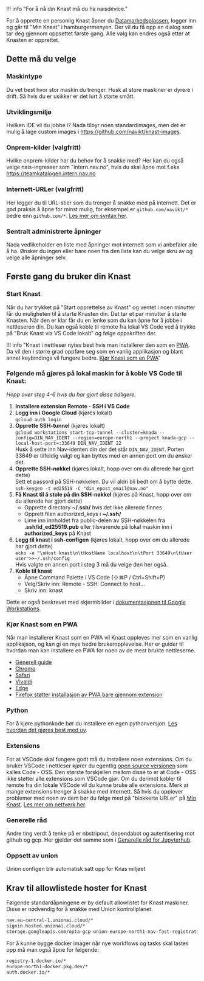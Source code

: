 !!! info "For å nå din Knast må du ha naisdevice."

For å opprette en personlig Knast åpner du [Datamarkedsplassen](https://data.ansatt.nav.no/), logger inn og går til "Min Knast" i hamburgermenyen. Der vil du få opp en dialog som tar deg gjennom oppsettet første gang. Alle valg kan endres også etter at Knasten er opprettet.

## Dette må du velge
### Maskintype
Du vet best hvor stor maskin du trenger. Husk at store maskiner er dyrere i drift. Så hvis du er usikker er det lurt å starte smått.
### Utviklingsmiljø
Hvilken IDE vil du jobbe i? Nada tilbyr noen standardimages, men det er mulig å lage custom images i https://github.com/navikt/knast-images.
### Onprem-kilder (valgfritt)
Hvilke onprem-kilder har du behov for å snakke med? Her kan du også velge nais-ingresser som "intern.nav.no", hvis du skal åpne mot f.eks https://teamkatalogen.intern.nav.no
### Internett-URLer (valgfritt)
Her legger du til URL-stier som du trenger å snakke med på internett. Det er god praksis å åpne for minst mulig, for eksempel er `github.com/navikt/*`  bedre enn `github.com/*`.  [Les mer om syntax her](https://cloud.google.com/secure-web-proxy/docs/url-list-syntax-reference).
### Sentralt administrerte åpninger
Nada vedlikeholder en liste med åpninger mot internett som vi anbefaler alle å ha. Ønsker du ingen eller bare noen fra den lista kan du velge skru av og velge alle åpninger selv.

## Første gang du bruker din Knast
### Start Knast
Når du har trykket på "Start opprettelse av Knast" og ventet i noen minutter får du muligheten til å starte Knasten din. Det tar et par minutter å starte Knasten. Når den er klar får du en lenke som du kan åpne for å jobbe i nettleseren din. Du kan også koble til remote fra lokal VS Code ved å trykke på "Bruk Knast via VS Code lokalt" og følge oppskriften der.

!!! info "Knast i nettleser nytes best hvis man installerer den som en [PWA](https://developer.mozilla.org/en-US/docs/Web/Progressive_web_apps/Guides/What_is_a_progressive_web_app). Da vil den i større grad oppføre seg som en vanlig applikasjon og blant annet keybindings vil fungere bedre. [Kjør Knast som en PWA](./kom-i-gang.md#kjr-knast-som-en-pwa)"

### Følgende må gjøres på lokal maskin for å koble VS Code til Knast:

*Hopp over steg 4-6 hvis du har gjort disse tidligere.*

1. **Installere extension Remote - SSH i VS Code**
2. **Logg inn i Google Cloud** (kjøres lokalt) <br> 
`gcloud auth login`
3. **Opprette SSH-tunnel** (kjøres lokalt) <br>
```gcloud workstations start-tcp-tunnel --cluster=knada --config=DIN_NAV_IDENT --region=europe-north1 --project knada-gcp --local-host-port=:33649 DIN_NAV_IDENT 22``` <br>
Husk å sette inn Nav-identen din der det står `DIN_NAV_IDENT`. Porten 33649 er tilfeldig valgt og kan byttes med en annen port om du ønsker det.
4. **Opprette SSH-nøkkel** (kjøres lokalt, hopp over om du allerede har gjort dette) <br>
Sett et passord på SSH-nøkkelen. Du vil aldri bli bedt om å bytte dette. <br>
`ssh-keygen -t ed25519 -C "din_epost_email@nav.no"`
5. **Få Knast til å stole på din SSH-nøkkel** (kjøres på Knast, hopp over om du allerede har gjort dette)
    - Opprette directory **~/.ssh/** hvis det ikke allerede finnes
    - Opprett filen authorized_keys i **~/.ssh/**
    - Lime inn innholdet fra public-delen av SSH-nøkkelen fra **.ssh/id_ed25519.pub** eller tilsvarende på lokal maskin inn i **authorized_keys** på Knast
6. **Legg til knast i ssh-configen** (kjøres lokalt, hopp over om du allerede har gjort dette) <br> `echo -e "\nHost knast\n\tHostName localhost\n\tPort 33649\n\tUser user">>~/.ssh/config` <br>
Hvis valgte en annen port i steg 3 må du velge den her også.
7. **Koble til knast**
    - Åpne Command Palette i VS Code (⇧⌘P / Ctrl+Shift+P)
    - Velg/Skriv inn: Remote - SSH: Connect to host...
    - Skriv inn: knast

Dette er også beskrevet med skjermbilder i [dokumentasjonen til Google Workstations](https://cloud.google.com/workstations/docs/develop-code-using-local-vscode-editor).

### Kjør Knast som en PWA

Når man installerer Knast som en PWA vil Knast oppleves mer som en vanlig applikajson, og kan gi en mye bedre brukeropplevelse. Her er guider til hvordan man kan installere en PWA for noen av de mest brukte nettleserne.

- [Generell guide](https://developer.mozilla.org/en-US/docs/Web/Progressive_web_apps/Guides/Installing)
- [Chrome](https://support.google.com/chrome/answer/9658361?hl=en-GY&ref_topic=7439636&co=GENIE.Platform%3DDesktop)
- [Safari](https://support.apple.com/no-no/guide/safari/ibrw9e991864/18.0/mac/15.0)
- [Vivaldi](https://help.vivaldi.com/desktop/miscellaneous/progressive-web-apps/)
- [Edge](https://learn.microsoft.com/en-us/microsoft-edge/progressive-web-apps/ux)
- [Firefox støtter installasjon av PWA bare gjennom extension](https://github.com/filips123/PWAsForFirefox)

### Python
For å kjøre pythonkode bør du installere en egen pythonversjon. [Les hvordan det gjøres best med uv](./miljo.md#python-med-uv).

### Extensions

For at VSCode skal fungere godt må du installere noen extensions. Om du bruker VSCode i nettleser kjører du egentlig [open source versjonen](https://cloud.google.com/workstations/docs/base-editor-overview) som kalles Code - OSS. Den største forskjellen mellom disse to er at Code - OSS ikke støtter alle extensions som VSCode gjør. Om du derimot kobler til remote fra din lokale VSCode vil du kunne bruke alle extensions. Merk at mange extensions trenger å snakke med internett. Så hvis du opplever problemer med noen av dem bør du følge med på "blokkerte URLer" på [Min Knast](https://data.ansatt.nav.no/user/workstation). [Les mer om nettverk her](./nettverk.md).
### Generelle råd
Andre ting verdt å tenke på er nbstripout, dependabot og autentisering mot github og gcp. Her gjelder det samme som i [Generelle råd for Jupyterhub](../notebook/generelt.md).

### Oppsett av union

Union configen blir automatisk satt opp for Knas miljøet

## Krav til allowlistede hoster for Knast
Følgende standardåpningene er by default allowlistet for Knast maskiner. Disse er nødvendig for å snakke med Union kontrollplanet.

```bash
nav.eu-central-1.unionai.cloud/*
signin.hosted.unionai.cloud/*
storage.googleapis.com/opta-gcp-union-europe-north1-nav-fast-registration/*
```

For å kunne bygge docker imager når nye workflows og tasks skal lastes opp må man også åpne for følgende:

```bash
registry-1.docker.io/*
europe-north1-docker.pkg.dev/*
auth.docker.io/*
```
